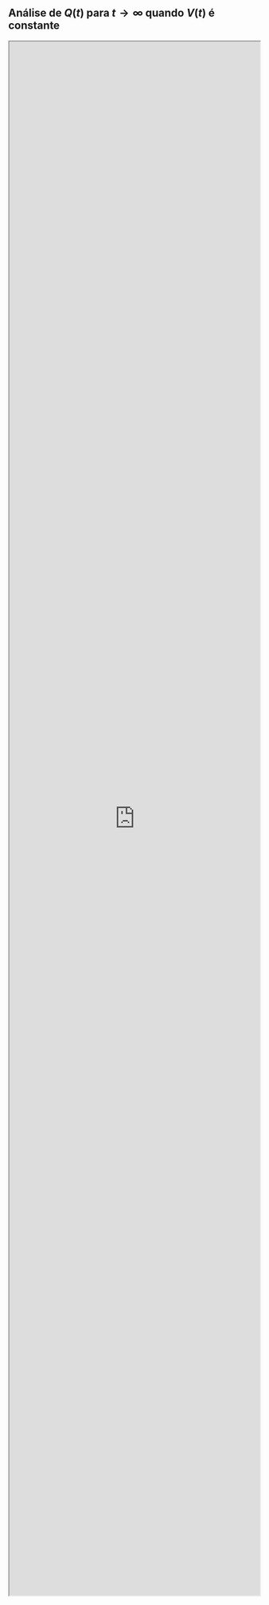 ## Análise de $Q(t)$ para $t \rightarrow \infty$ quando $V(t)$ é constante 

<iframe src="https://ascanio.dev/jupyterlite/retro/notebooks/?path=aav1-mbed-exemplo-1.ipynb" width=100% height=80%></iframe> 
